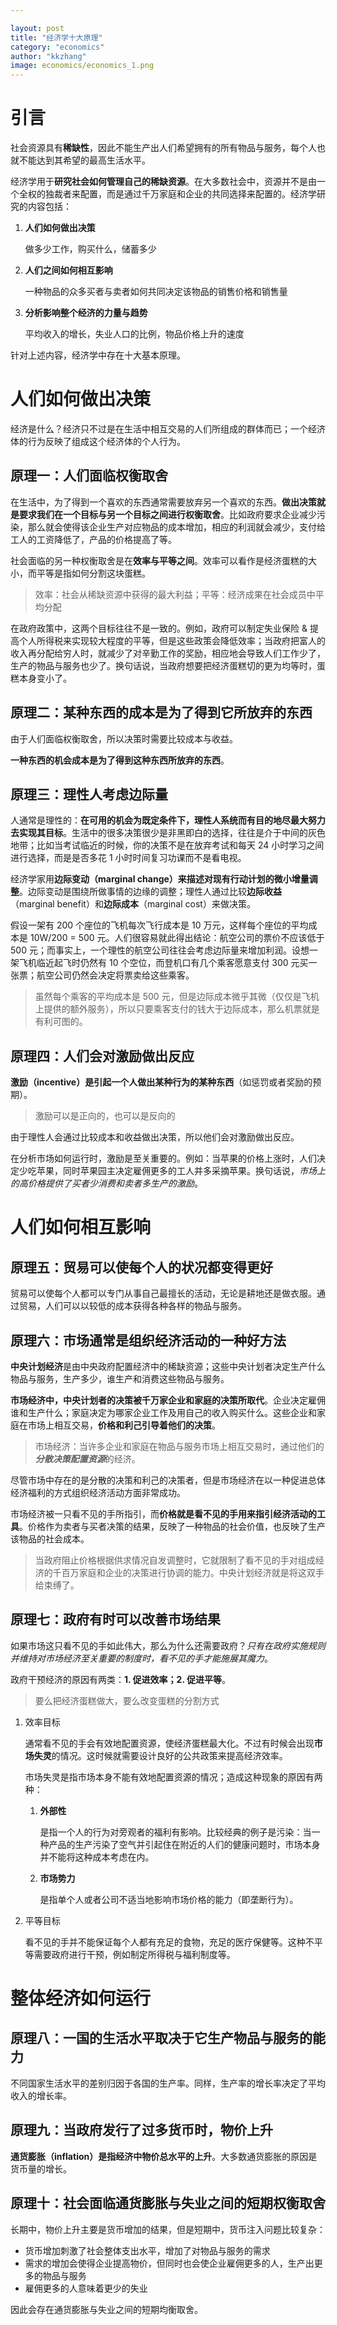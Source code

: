 ```yaml
---

layout: post
title: "经济学十大原理"
category: "economics"
author: "kkzhang"
image: economics/economics_1.png
---
```

# 引言

社会资源具有**稀缺性**，因此不能生产出人们希望拥有的所有物品与服务，每个人也就不能达到其希望的最高生活水平。

经济学用于**研究社会如何管理自己的稀缺资源**。在大多数社会中，资源并不是由一个全权的独裁者来配置，而是通过千万家庭和企业的共同选择来配置的。经济学研究的内容包括：

1. **人们如何做出决策**

    做多少工作，购买什么，储蓄多少

2. **人们之间如何相互影响**

    一种物品的众多买者与卖者如何共同决定该物品的销售价格和销售量

3. **分析影响整个经济的力量与趋势**

    平均收入的增长，失业人口的比例，物品价格上升的速度

针对上述内容，经济学中存在十大基本原理。

# 人们如何做出决策

经济是什么？经济只不过是在生活中相互交易的人们所组成的群体而已；一个经济体的行为反映了组成这个经济体的个人行为。

## 原理一：人们面临权衡取舍

在生活中，为了得到一个喜欢的东西通常需要放弃另一个喜欢的东西。**做出决策就是要求我们在一个目标与另一个目标之间进行权衡取舍**。比如政府要求企业减少污染，那么就会使得该企业生产对应物品的成本增加，相应的利润就会减少，支付给工人的工资降低了，产品的价格提高了等。

社会面临的另一种权衡取舍是在**效率与平等之间**。效率可以看作是经济蛋糕的大小，而平等是指如何分割这块蛋糕。

> 效率：社会从稀缺资源中获得的最大利益；平等：经济成果在社会成员中平均分配

在政府政策中，这两个目标往往不是一致的。例如，政府可以制定失业保险 & 提高个人所得税来实现较大程度的平等，但是这些政策会降低效率；当政府把富人的收入再分配给穷人时，就减少了对辛勤工作的奖励，相应地会导致人们工作少了，生产的物品与服务也少了。换句话说，当政府想要把经济蛋糕切的更为均等时，蛋糕本身变小了。

## 原理二：某种东西的成本是为了得到它所放弃的东西

由于人们面临权衡取舍，所以决策时需要比较成本与收益。

**一种东西的机会成本是为了得到这种东西所放弃的东西**。

## 原理三：理性人考虑边际量

人通常是理性的：**在可用的机会为既定条件下，理性人系统而有目的地尽最大努力去实现其目标**。生活中的很多决策很少是非黑即白的选择，往往是介于中间的灰色地带；比如当考试临近的时候，你的决策不是在放弃考试和每天 24 小时学习之间进行选择，而是是否多花 1 小时时间复习功课而不是看电视。

经济学家用**边际变动（marginal change）来描述对现有行动计划的微小增量调整**。边际变动是围绕所做事情的边缘的调整；理性人通过比较**边际收益**（marginal benefit）和**边际成本**（marginal cost）来做决策。

假设一架有 200 个座位的飞机每次飞行成本是 10 万元，这样每个座位的平均成本是 10W/200 = 500 元。人们很容易就此得出结论：航空公司的票价不应该低于 500 元；而事实上，一个理性的航空公司往往会考虑边际量来增加利润。设想一架飞机临近起飞时仍然有 10 个空位，而登机口有几个乘客愿意支付 300 元买一张票；航空公司仍然会决定将票卖给这些乘客。

> 虽然每个乘客的平均成本是 500 元，但是边际成本微乎其微（仅仅是飞机上提供的额外服务），所以只要乘客支付的钱大于边际成本，那么机票就是有利可图的。

## 原理四：人们会对激励做出反应

**激励（incentive）是引起一个人做出某种行为的某种东西**（如惩罚或者奖励的预期）。

> 激励可以是正向的，也可以是反向的

由于理性人会通过比较成本和收益做出决策，所以他们会对激励做出反应。

在分析市场如何运行时，激励是至关重要的。例如：当苹果的价格上涨时，人们决定少吃苹果，同时苹果园主决定雇佣更多的工人并多采摘苹果。换句话说，*市场上的高价格提供了买者少消费和卖者多生产的激励*。

# 人们如何相互影响

## 原理五：贸易可以使每个人的状况都变得更好

贸易可以使每个人都可以专门从事自己最擅长的活动，无论是耕地还是做衣服。通过贸易，人们可以以较低的成本获得各种各样的物品与服务。

## 原理六：市场通常是组织经济活动的一种好方法

**中央计划经济**是由中央政府配置经济中的稀缺资源；这些中央计划者决定生产什么物品与服务，生产多少，谁生产和消费这些物品与服务。

**市场经济中，中央计划者的决策被千万家企业和家庭的决策所取代**。企业决定雇佣谁和生产什么；家庭决定为哪家企业工作及用自己的收入购买什么。这些企业和家庭在市场上相互交易，**价格和利己引导着他们的决策**。

> 市场经济：当许多企业和家庭在物品与服务市场上相互交易时，通过他们的***分散决策配置资源***的经济。

尽管市场中存在的是分散的决策和利己的决策者，但是市场经济在以一种促进总体经济福利的方式组织经济活动方面非常成功。

市场经济被一只看不见的手所指引，而**价格就是看不见的手用来指引经济活动的工具**。价格作为卖者与买者决策的结果，反映了一种物品的社会价值，也反映了生产该物品的社会成本。

> 当政府阻止价格根据供求情况自发调整时，它就限制了看不见的手对组成经济的千百万家庭和企业的决策进行协调的能力。中央计划经济就是将这双手给束缚了。

## 原理七：政府有时可以改善市场结果

如果市场这只看不见的手如此伟大，那么为什么还需要政府？*只有在政府实施规则并维持对市场经济至关重要的制度时，看不见的手才能施展其魔力*。

政府干预经济的原因有两类：**1. 促进效率；2. 促进平等**。

> 要么把经济蛋糕做大，要么改变蛋糕的分割方式

1. 效率目标

    通常看不见的手会有效地配置资源，使经济蛋糕最大化。不过有时候会出现**市场失灵**的情况。这时候就需要设计良好的公共政策来提高经济效率。

    市场失灵是指市场本身不能有效地配置资源的情况；造成这种现象的原因有两种：

    1. **外部性**

        是指一个人的行为对旁观者的福利有影响。比较经典的例子是污染：当一种产品的生产污染了空气并引起住在附近的人们的健康问题时，市场本身并不能将这种成本考虑在内。

    2. **市场势力**

        是指单个人或者公司不适当地影响市场价格的能力（即垄断行为）。

2. 平等目标

    看不见的手并不能保证每个人都有充足的食物，充足的医疗保健等。这种不平等需要政府进行干预，例如制定所得税与福利制度等。

# 整体经济如何运行

## 原理八：一国的生活水平取决于它生产物品与服务的能力

不同国家生活水平的差别归因于各国的生产率。同样，生产率的增长率决定了平均收入的增长率。

## 原理九：当政府发行了过多货币时，物价上升

**通货膨胀（inflation）是指经济中物价总水平的上升**。大多数通货膨胀的原因是货币量的增长。

## 原理十：社会面临通货膨胀与失业之间的短期权衡取舍

长期中，物价上升主要是货币增加的结果，但是短期中，货币注入问题比较复杂：

- 货币增加刺激了社会整体支出水平，增加了对物品与服务的需求
- 需求的增加会使得企业提高物价，但同时也会使企业雇佣更多的人，生产出更多的物品与服务
- 雇佣更多的人意味着更少的失业

因此会存在通货膨胀与失业之间的短期均衡取舍。